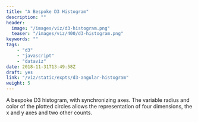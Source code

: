```yaml
---
title: "A Bespoke D3 Histogram"
description: ""
header:
  image: "/images/viz/d3-histogram.png"
  teaser: "/images/viz/400/d3-histogram.png"
keywords: ""
tags:
    - "d3"
    - "javascript"
    - "dataviz"
date: 2018-11-31T13:49:58Z
draft: yes
link: "/viz/static/expts/d3-angular-histogram"
weight: 5
---
```

A bespoke D3 histogram, with synchronizing axes. The variable
radius and color of the plotted circles allows the representation of four dimensions,
the x and y axes and two other counts.

<!--more-->
